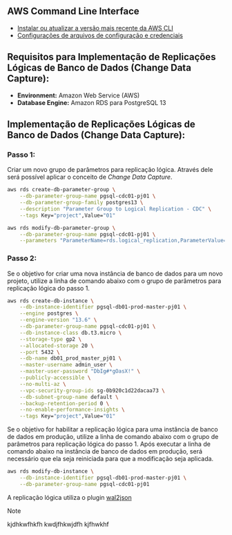 
## **AWS Command Line Interface**
- [Instalar ou atualizar a versão mais recente da AWS CLI](https://docs.aws.amazon.com/pt_br/cli/latest/userguide/getting-started-install.html)
- [Configurações de arquivos de configuração e credenciais](https://docs.aws.amazon.com/pt_br/cli/latest/userguide/cli-configure-files.html)

## **Requisitos para Implementação de Replicações Lógicas de Banco de Dados (Change Data Capture):**

- **Environment:** Amazon Web Service (AWS)
- **Database Engine:** Amazon RDS para PostgreSQL 13

## **Implementação de Replicações Lógicas de Banco de Dados (Change Data Capture):**

### **Passo 1:**

Criar um novo grupo de parâmetros para replicação lógica. Através dele será possível aplicar o conceito de *Change Data Capture*.

```bash
aws rds create-db-parameter-group \
    --db-parameter-group-name pgsql-cdc01-pj01 \
    --db-parameter-group-family postgres13 \
    --description "Parameter Group to Logical Replication - CDC" \
    --tags Key="project",Value="01"

aws rds modify-db-parameter-group \
    --db-parameter-group-name pgsql-cdc01-pj01 \
    --parameters "ParameterName=rds.logical_replication,ParameterValue=1,ApplyMethod=pending-reboot"
```

### **Passo 2:**

Se o objetivo for criar uma nova instância de banco de dados para um novo projeto, utilize a linha de comando abaixo com o grupo de parâmetros para replicação lógica do passo 1.

```bash
aws rds create-db-instance \
    --db-instance-identifier pgsql-db01-prod-master-pj01 \
    --engine postgres \
    --engine-version "13.6" \
    --db-parameter-group-name pgsql-cdc01-pj01 \
    --db-instance-class db.t3.micro \
    --storage-type gp2 \
    --allocated-storage 20 \
    --port 5432 \
    --db-name db01_prod_master_pj01 \
    --master-username admin_user \
    --master-user-password "DbIg#*gOasX!" \
    --publicly-accessible \
    --no-multi-az \
    --vpc-security-group-ids sg-0b920c1d22dacaa73 \
    --db-subnet-group-name default \
    --backup-retention-period 0 \
    --no-enable-performance-insights \
    --tags Key="project",Value="01"
```

Se o objetivo for habilitar a replicação lógica para uma instância de banco de dados em produção, utilize a linha de comando abaixo com o grupo de parâmetros para replicação lógica do passo 1. Após executar a linha de comando abaixo na instância de banco de dados em produção, será necessário que ela seja reiniciada para que a modificação seja aplicada.

```bash
aws rds modify-db-instance \
    --db-instance-identifier pgsql-db01-prod-master-pj01 \
    --db-parameter-group-name pgsql-cdc01-pj01
```
A replicação lógica utiliza o plugin [wal2json](https://github.com/eulerto/wal2json)

>[!NOTE]
>
>kjdhkwfhkfh kwdjfhkwjdfh kjfhwkhf
